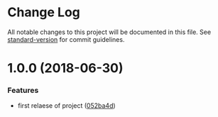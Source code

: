 # Change Log

All notable changes to this project will be documented in this file. See [standard-version](https://github.com/conventional-changelog/standard-version) for commit guidelines.

<a name="1.1.0"></a>
# 1.0.0 (2018-06-30)


### Features

* first relaese of project ([052ba4d](https://github.com/longyiyiyu/cake/commit/052ba4d))
